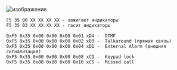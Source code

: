 ![изображение](https://user-images.githubusercontent.com/90838159/185222714-a6b202db-6d86-4670-9cb8-5dfcd998d782.png)
```
F5 35 00 XX XX XX XX - зажигает индикаторы
F5 35 03 XX XX XX XX - гасит индикаторы

0xF5 0x35 0x00 0x00 0x00 0x01 xD4 -  DTMF
0xF5 0x35 0x00 0x00 0x00 0x02 xD3 -  Talkaround (прямая связь)
0xF5 0x35 0x00 0x00 0x00 0x04 xD1 -  External Alarm (внешняя сигнализация)
0xF5 0x35 0x00 0x00 0x00 0x08 xCD -  Keypad lock
0xF5 0x35 0x00 0x00 0x00 0x10 xC5 -  Missed call

```
